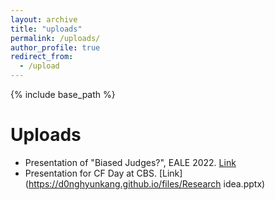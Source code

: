 ```yaml
---
layout: archive
title: "uploads"
permalink: /uploads/
author_profile: true
redirect_from:
  - /upload
---
```


{% include base_path %}

Uploads
======
* Presentation of "Biased Judges?", EALE 2022. [Link](https://d0nghyunkang.github.io/files/JudgeBias_Slides_short_20220913_EALE2022_20mins.pdf)
* Presentation for CF Day at CBS. [Link](https://d0nghyunkang.github.io/files/Research idea.pptx)
